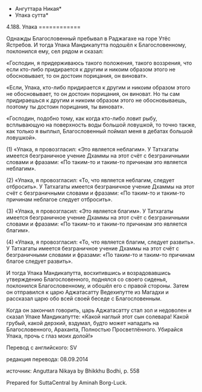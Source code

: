 * Ангуттара Никая*
* Упака сутта*

4\.188\. Упака
\=\=\=\=\=\=\=\=\=\=\=\=

Однажды Благословенный пребывал в Раджагахе на горе Утёс Ястребов\. И тогда Упака Мандикапутта подошёл к Благословенному, поклонился ему, сел рядом и сказал:

«Господин, я придерживаюсь такого положения, такого воззрения, что если кто\-либо придирается к другим и никоим образом этого не обосновывает, то он достоин порицания, он виноват»\.

«Если, Упака, кто\-либо придирается к другим и никоим образом этого не обосновывает, то он достоин порицания, он виноват\. Но ты сам придираешься к другим и никоим образом этого не обосновываешь, поэтому ты достоин порицания, ты виноват»\.

«Господин, подобно тому, как когда кто\-либо ловит рыбу, всплывающую на поверхность воды большой ловушкой, то точно также, как только я выплыл, Благословенный поймал меня в дебатах большой ловушкой»\.

\(1\) «Упака, я провозгласил: «Это является неблагим»\. У Татхагаты имеется безграничное учение Дхаммы на этот счёт с безграничными словами и фразами: «По таким\-то и таким\-то причинам это является неблагим»\.

\(2\) «Упака, я провозгласил: «То, что является неблагим, следует отбросить»\. У Татхагаты имеется безграничное учение Дхаммы на этот счёт с безграничными словами и фразами: «По таким\-то и таким\-то причинам неблагое следует отбросить»\.

\(3\) «Упака, я провозгласил: «Это является благим»\. У Татхагаты имеется безграничное учение Дхаммы на этот счёт с безграничными словами и фразами: «По таким\-то и таким\-то причинам это является благим»\.

\(4\) «Упака, я провозгласил: «То, что является благим, следует развить»\. У Татхагаты имеется безграничное учение Дхаммы на этот счёт с безграничными словами и фразами: «По таким\-то и таким\-то причинам благое следует развить»\.

И тогда Упака Мандикапутта, восхитившись и возрадовавшись утверждению Благословенного, поднялся со своего сиденья, поклонился Благословенному, и обошёл его с правой стороны\. Затем он отправился к царю Аджатасатту Ведехипутте из Магадхи и рассказал царю обо всей своей беседе с Благословенным\.

Когда он закончил говорить, царь Аджатасатту стал зол и недоволен и сказал Упаке Мандикапутте: «Какой наглый этот сын солевара\! Какой грубый, какой дерзкий, вздумал, будто может нападать на Благословенного, Араханта, Полностью Просветлённого\. Убирайся Упака, прочь с глаз моих долой\!»

Перевод с английского: SV

редакция перевода: 08\.09\.2014

источник: Anguttara Nikaya by Bhikkhu Bodhi, p\. 558

Prepared for SuttaCentral by Aminah Borg\-Luck\.